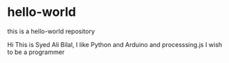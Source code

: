 # hello-world
this is a hello-world repository

Hi
This is Syed Ali Bilal, I like Python and Arduino and processsing.js
I wish to be a programmer
